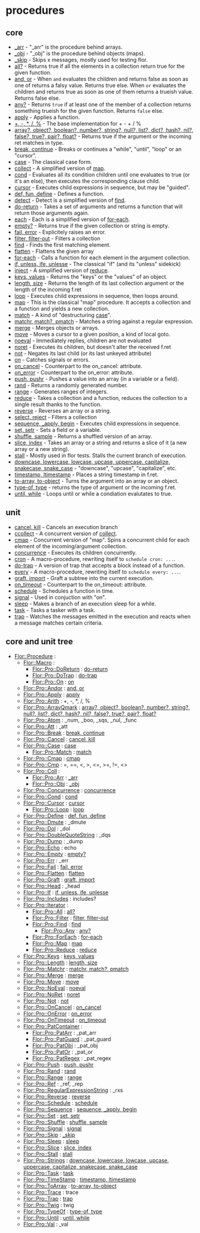 
# procedures

## core

* [_arr](_arr.md) - "_arr" is the procedure behind arrays.
* [_obj](_obj.md) - "_obj" is the procedure behind objects (maps).
* [_skip](_skip.md) - Skips x messages, mostly used for testing flor.
* [all?](all.md) - Returns true if all the elements in a collection return true for the given function.
* [and, or](andor.md) - When `and` evaluates the children and returns false as soon as one of returns a falsy value. Returns true else. When `or` evaluates the children and returns true as soon as one of them returns a trueish value. Returns false else.
* [any?](any.md) - Returns `true` if at least one of the member of a collection returns something trueish for the given function. Returns `false` else.
* [apply](apply.md) - Applies a function.
* [+, -, *, /, %](arith.md) - The base implementation for + - + / %
* [array?, object?, boolean?, number?, string?, null?, list?, dict?, hash?, nil?, false?, true?, pair?, float?](array_qmark.md) - Returns true if the argument or the incoming ret matches in type.
* [break, continue](break.md) - Breaks or continues a "while", "until", "loop" or an "cursor".
* [case](case.md) - The classical case form.
* [collect](collect.md) - A simplified version of [map](map.md).
* [cond](cond.md) - Evaluates all its condition children until one evaluates to true (or it's an else), then executes the corresponding clause child.
* [cursor](cursor.md) - Executes child expressions in sequence, but may be "guided".
* [def, fun, define](define.md) - Defines a function.
* [detect](detect.md) - Detect is a simplified version of [find](find.md).
* [do-return](do_return.md) - Takes a set of arguments and returns a function that will return those arguments again.
* [each](each.md) - Each is a simplified version of [for-each](for_each.md).
* [empty?](empty.md) - Returns true if the given collection or string is empty.
* [fail, error](fail.md) - Explicitely raises an error.
* [filter, filter-out](filter.md) - Filters a collection
* [find](find.md) - Finds the first matching element.
* [flatten](flatten.md) - Flattens the given array
* [for-each](for_each.md) - Calls a function for each element in the argument collection.
* [if, unless, ife, unlesse](if.md) - The classical "if" (and its "unless" sidekick)
* [inject](inject.md) - A simplified version of [reduce](reduce.md).
* [keys, values](keys.md) - Returns the "keys" or the "values" of an object.
* [length, size](length.md) - Returns the length of its last collection argument or the length of the incoming f.ret
* [loop](loop.md) - Executes child expressions in sequence, then loops around.
* [map](map.md) - This is the classical "map" procedure. It accepts a collection and a function and yields a new collection.
* [match](match.md) - A kind of "destructuring [case](case.md)".
* [matchr, match?, pmatch](matchr.md) - Matches a string against a regular expression.
* [merge](merge.md) - Merges objects or arrays.
* [move](move.md) - Moves a cursor to a given position, a kind of local goto.
* [noeval](noeval.md) - Immediately replies, children are not evaluated
* [noret](noret.md) - Executes its children, but doesn't alter the received f.ret
* [not](not.md) - Negates its last child (or its last unkeyed attribute)
* [on](on.md) - Catches signals or errors.
* [on_cancel](on_cancel.md) - Counterpart to the on_cancel: attribute.
* [on_error](on_error.md) - Counterpart to the on_error: attribute.
* [push, pushr](push.md) - Pushes a value into an array (in a variable or a field).
* [rand](rand.md) - Returns a randomly generated number.
* [range](range.md) - Generates ranges of integers.
* [reduce](reduce.md) - Takes a collection and a function, reduces the collection to a single result thanks to the function.
* [reverse](reverse.md) - Reverses an array or a string.
* [select, reject](select.md) - Filters a collection
* [sequence, _apply, begin](sequence.md) - Executes child expressions in sequence.
* [set, setr](set.md) - Sets a field or a variable.
* [shuffle, sample](shuffle.md) - Returns a shuffled version of an array.
* [slice, index](slice.md) - Takes an array or a string and returns a slice of it (a new array or a new string).
* [stall](stall.md) - Mostly used in flor tests. Stalls the current branch of execution.
* [downcase, lowercase, lowcase, upcase, uppercase, capitalize, snakecase, snake_case](strings.md) - "downcase", "upcase", "capitalize", etc.
* [timestamp, ltimestamp](timestamp.md) - Places a string timestamp in f.ret.
* [to-array, to-object](to_array.md) - Turns the argument into an array or an object.
* [type-of, type](type_of.md) - returns the type of argument or the incoming f.ret.
* [until, while](until.md) - Loops until or while a condiation evalutates to true.

## unit

* [cancel, kill](cancel.md) - Cancels an execution branch
* [ccollect](ccollect.md) - A concurrent version of [collect](collect.md).
* [cmap](cmap.md) - Concurrent version of "map". Spins a concurrent child for each element of the incoming/argument collection.
* [concurrence](concurrence.md) - Executes its children concurrently.
* [cron](cron.md) - A macro-procedure, rewriting itself to `schedule cron: ...`.
* [do-trap](do_trap.md) - A version of trap that accepts a block instead of a function.
* [every](every.md) - A macro-procedure, rewriting itself to `schedule every: ...`.
* [graft, import](graft.md) - Graft a subtree into the current execution.
* [on_timeout](on_timeout.md) - Counterpart to the on_timeout: attribute.
* [schedule](schedule.md) - Schedules a function in time.
* [signal](signal.md) - Used in conjuction with "on".
* [sleep](sleep.md) - Makes a branch of an execution sleep for a while.
* [task](task.md) - Tasks a tasker with a task.
* [trap](trap.md) - Watches the messages emitted in the execution and reacts when a message matches certain criteria.


## core and unit tree

* [Flor::Procedure](https://github.com/floraison/flor/blob/master/) : 
  * [Flor::Macro](https://github.com/floraison/flor/blob/master/) : 
    * [Flor::Pro::DoReturn](https://github.com/floraison/flor/blob/master/lib/flor/pcore/do_return.rb) : [do-return](do_return.md)
    * [Flor::Pro::DoTrap](https://github.com/floraison/flor/blob/master/lib/flor/punit/do_trap.rb) : [do-trap](do_trap.md)
    * [Flor::Pro::On](https://github.com/floraison/flor/blob/master/lib/flor/pcore/on.rb) : [on](on.md)
  * [Flor::Pro::Andor](https://github.com/floraison/flor/blob/master/lib/flor/pcore/andor.rb) : [and, or](andor.md)
  * [Flor::Pro::Apply](https://github.com/floraison/flor/blob/master/lib/flor/pcore/apply.rb) : [apply](apply.md)
  * [Flor::Pro::Arith](https://github.com/floraison/flor/blob/master/lib/flor/pcore/arith.rb) : +, -, *, /, %
  * [Flor::Pro::ArrayQmark](https://github.com/floraison/flor/blob/master/lib/flor/pcore/array_qmark.rb) : [array?, object?, boolean?, number?, string?, null?, list?, dict?, hash?, nil?, false?, true?, pair?, float?](array_qmark.md)
  * [Flor::Pro::Atom](https://github.com/floraison/flor/blob/master/lib/flor/pcore/_atom.rb) : _num, _boo, _sqs, _nul, _func
  * [Flor::Pro::Att](https://github.com/floraison/flor/blob/master/lib/flor/pcore/_att.rb) : _att
  * [Flor::Pro::Break](https://github.com/floraison/flor/blob/master/lib/flor/pcore/break.rb) : [break, continue](break.md)
  * [Flor::Pro::Cancel](https://github.com/floraison/flor/blob/master/lib/flor/punit/cancel.rb) : [cancel, kill](cancel.md)
  * [Flor::Pro::Case](https://github.com/floraison/flor/blob/master/lib/flor/pcore/case.rb) : [case](case.md)
    * [Flor::Pro::Match](https://github.com/floraison/flor/blob/master/lib/flor/pcore/match.rb) : [match](matchr.md)
  * [Flor::Pro::Cmap](https://github.com/floraison/flor/blob/master/lib/flor/punit/cmap.rb) : [cmap](cmap.md)
  * [Flor::Pro::Cmp](https://github.com/floraison/flor/blob/master/lib/flor/pcore/cmp.rb) : =, ==, <, >, <=, >=, !=, <>
  * [Flor::Pro::Coll](https://github.com/floraison/flor/blob/master/lib/flor/pcore/_coll.rb) : 
    * [Flor::Pro::Arr](https://github.com/floraison/flor/blob/master/lib/flor/pcore/_arr.rb) : [_arr](_arr.md)
    * [Flor::Pro::Obj](https://github.com/floraison/flor/blob/master/lib/flor/pcore/_obj.rb) : [_obj](_obj.md)
  * [Flor::Pro::Concurrence](https://github.com/floraison/flor/blob/master/lib/flor/punit/concurrence.rb) : [concurrence](concurrence.md)
  * [Flor::Pro::Cond](https://github.com/floraison/flor/blob/master/lib/flor/pcore/cond.rb) : [cond](cond.md)
  * [Flor::Pro::Cursor](https://github.com/floraison/flor/blob/master/lib/flor/pcore/cursor.rb) : [cursor](cursor.md)
    * [Flor::Pro::Loop](https://github.com/floraison/flor/blob/master/lib/flor/pcore/loop.rb) : [loop](loop.md)
  * [Flor::Pro::Define](https://github.com/floraison/flor/blob/master/lib/flor/pcore/define.rb) : [def, fun, define](define.md)
  * [Flor::Pro::Dmute](https://github.com/floraison/flor/blob/master/lib/flor/pcore/_dmute.rb) : _dmute
  * [Flor::Pro::Dol](https://github.com/floraison/flor/blob/master/lib/flor/pcore/_dol.rb) : _dol
  * [Flor::Pro::DoubleQuoteString](https://github.com/floraison/flor/blob/master/lib/flor/pcore/_dqs.rb) : _dqs
  * [Flor::Pro::Dump](https://github.com/floraison/flor/blob/master/lib/flor/pcore/_dump.rb) : _dump
  * [Flor::Pro::Echo](https://github.com/floraison/flor/blob/master/lib/flor/pcore/echo.rb) : echo
  * [Flor::Pro::Empty](https://github.com/floraison/flor/blob/master/lib/flor/pcore/empty.rb) : [empty?](empty.md)
  * [Flor::Pro::Err](https://github.com/floraison/flor/blob/master/lib/flor/pcore/_err.rb) : _err
  * [Flor::Pro::Fail](https://github.com/floraison/flor/blob/master/lib/flor/pcore/fail.rb) : [fail, error](fail.md)
  * [Flor::Pro::Flatten](https://github.com/floraison/flor/blob/master/lib/flor/pcore/flatten.rb) : [flatten](flatten.md)
  * [Flor::Pro::Graft](https://github.com/floraison/flor/blob/master/lib/flor/punit/graft.rb) : [graft, import](graft.md)
  * [Flor::Pro::Head](https://github.com/floraison/flor/blob/master/lib/flor/pcore/_head.rb) : _head
  * [Flor::Pro::If](https://github.com/floraison/flor/blob/master/lib/flor/pcore/if.rb) : [if, unless, ife, unlesse](if.md)
  * [Flor::Pro::Includes](https://github.com/floraison/flor/blob/master/lib/flor/pcore/includes.rb) : includes?
  * [Flor::Pro::Iterator](https://github.com/floraison/flor/blob/master/lib/flor/pcore/iterator.rb) : 
    * [Flor::Pro::All](https://github.com/floraison/flor/blob/master/lib/flor/pcore/all.rb) : [all?](all.md)
    * [Flor::Pro::Filter](https://github.com/floraison/flor/blob/master/lib/flor/pcore/filter.rb) : [filter, filter-out](filter.md)
    * [Flor::Pro::Find](https://github.com/floraison/flor/blob/master/lib/flor/pcore/find.rb) : [find](find.md)
      * [Flor::Pro::Any](https://github.com/floraison/flor/blob/master/lib/flor/pcore/any.rb) : [any?](any.md)
    * [Flor::Pro::ForEach](https://github.com/floraison/flor/blob/master/lib/flor/pcore/for_each.rb) : [for-each](for_each.md)
    * [Flor::Pro::Map](https://github.com/floraison/flor/blob/master/lib/flor/pcore/map.rb) : [map](map.md)
    * [Flor::Pro::Reduce](https://github.com/floraison/flor/blob/master/lib/flor/pcore/reduce.rb) : [reduce](reduce.md)
  * [Flor::Pro::Keys](https://github.com/floraison/flor/blob/master/lib/flor/pcore/keys.rb) : [keys, values](keys.md)
  * [Flor::Pro::Length](https://github.com/floraison/flor/blob/master/lib/flor/pcore/length.rb) : [length, size](length.md)
  * [Flor::Pro::Matchr](https://github.com/floraison/flor/blob/master/lib/flor/pcore/matchr.rb) : [matchr, match?, pmatch](matchr.md)
  * [Flor::Pro::Merge](https://github.com/floraison/flor/blob/master/lib/flor/pcore/merge.rb) : [merge](merge.md)
  * [Flor::Pro::Move](https://github.com/floraison/flor/blob/master/lib/flor/pcore/move.rb) : [move](move.md)
  * [Flor::Pro::NoEval](https://github.com/floraison/flor/blob/master/lib/flor/pcore/noeval.rb) : [noeval](noeval.md)
  * [Flor::Pro::NoRet](https://github.com/floraison/flor/blob/master/lib/flor/pcore/noret.rb) : [noret](noret.md)
  * [Flor::Pro::Not](https://github.com/floraison/flor/blob/master/lib/flor/pcore/not.rb) : [not](not.md)
  * [Flor::Pro::OnCancel](https://github.com/floraison/flor/blob/master/lib/flor/pcore/on_cancel.rb) : [on_cancel](on_cancel.md)
  * [Flor::Pro::OnError](https://github.com/floraison/flor/blob/master/lib/flor/pcore/on_error.rb) : [on_error](on_error.md)
  * [Flor::Pro::OnTimeout](https://github.com/floraison/flor/blob/master/lib/flor/punit/on_timeout.rb) : [on_timeout](on_timeout.md)
  * [Flor::Pro::PatContainer](https://github.com/floraison/flor/blob/master/lib/flor/pcore/_pat_.rb) : 
    * [Flor::Pro::PatArr](https://github.com/floraison/flor/blob/master/lib/flor/pcore/_pat_arr.rb) : _pat_arr
    * [Flor::Pro::PatGuard](https://github.com/floraison/flor/blob/master/lib/flor/pcore/_pat_guard.rb) : _pat_guard
    * [Flor::Pro::PatObj](https://github.com/floraison/flor/blob/master/lib/flor/pcore/_pat_obj.rb) : _pat_obj
    * [Flor::Pro::PatOr](https://github.com/floraison/flor/blob/master/lib/flor/pcore/_pat_or.rb) : _pat_or
    * [Flor::Pro::PatRegex](https://github.com/floraison/flor/blob/master/lib/flor/pcore/_pat_regex.rb) : _pat_regex
  * [Flor::Pro::Push](https://github.com/floraison/flor/blob/master/lib/flor/pcore/push.rb) : [push, pushr](push.md)
  * [Flor::Pro::Rand](https://github.com/floraison/flor/blob/master/lib/flor/pcore/rand.rb) : [rand](rand.md)
  * [Flor::Pro::Range](https://github.com/floraison/flor/blob/master/lib/flor/pcore/range.rb) : [range](range.md)
  * [Flor::Pro::Ref](https://github.com/floraison/flor/blob/master/lib/flor/pcore/_ref.rb) : _ref, _rep
  * [Flor::Pro::RegularExpressionString](https://github.com/floraison/flor/blob/master/lib/flor/pcore/_rxs.rb) : _rxs
  * [Flor::Pro::Reverse](https://github.com/floraison/flor/blob/master/lib/flor/pcore/reverse.rb) : [reverse](reverse.md)
  * [Flor::Pro::Schedule](https://github.com/floraison/flor/blob/master/lib/flor/punit/schedule.rb) : [schedule](schedule.md)
  * [Flor::Pro::Sequence](https://github.com/floraison/flor/blob/master/lib/flor/pcore/sequence.rb) : [sequence, _apply, begin](sequence.md)
  * [Flor::Pro::Set](https://github.com/floraison/flor/blob/master/lib/flor/pcore/set.rb) : [set, setr](set.md)
  * [Flor::Pro::Shuffle](https://github.com/floraison/flor/blob/master/lib/flor/pcore/shuffle.rb) : [shuffle, sample](shuffle.md)
  * [Flor::Pro::Signal](https://github.com/floraison/flor/blob/master/lib/flor/punit/signal.rb) : [signal](signal.md)
  * [Flor::Pro::Skip](https://github.com/floraison/flor/blob/master/lib/flor/pcore/_skip.rb) : [_skip](_skip.md)
  * [Flor::Pro::Sleep](https://github.com/floraison/flor/blob/master/lib/flor/punit/sleep.rb) : [sleep](sleep.md)
  * [Flor::Pro::Slice](https://github.com/floraison/flor/blob/master/lib/flor/pcore/slice.rb) : [slice, index](slice.md)
  * [Flor::Pro::Stall](https://github.com/floraison/flor/blob/master/lib/flor/pcore/stall.rb) : [stall](stall.md)
  * [Flor::Pro::Strings](https://github.com/floraison/flor/blob/master/lib/flor/pcore/strings.rb) : [downcase, lowercase, lowcase, upcase, uppercase, capitalize, snakecase, snake_case](strings.md)
  * [Flor::Pro::Task](https://github.com/floraison/flor/blob/master/lib/flor/punit/task.rb) : [task](task.md)
  * [Flor::Pro::TimeStamp](https://github.com/floraison/flor/blob/master/lib/flor/pcore/timestamp.rb) : [timestamp, ltimestamp](timestamp.md)
  * [Flor::Pro::ToArray](https://github.com/floraison/flor/blob/master/lib/flor/pcore/to_array.rb) : [to-array, to-object](to_array.md)
  * [Flor::Pro::Trace](https://github.com/floraison/flor/blob/master/lib/flor/punit/trace.rb) : trace
  * [Flor::Pro::Trap](https://github.com/floraison/flor/blob/master/lib/flor/punit/trap.rb) : [trap](trap.md)
  * [Flor::Pro::Twig](https://github.com/floraison/flor/blob/master/lib/flor/pcore/twig.rb) : twig
  * [Flor::Pro::TypeOf](https://github.com/floraison/flor/blob/master/lib/flor/pcore/type_of.rb) : [type-of, type](type_of.md)
  * [Flor::Pro::Until](https://github.com/floraison/flor/blob/master/lib/flor/pcore/until.rb) : [until, while](until.md)
  * [Flor::Pro::Val](https://github.com/floraison/flor/blob/master/lib/flor/pcore/_val.rb) : _val

